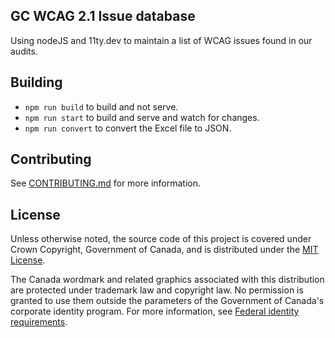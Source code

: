 ## GC WCAG 2.1 Issue database

Using nodeJS and 11ty.dev to maintain a list of WCAG issues found in our audits.

## Building

* `npm run build` to build and not serve.
* `npm run start` to build and serve and watch for changes.
* `npm run convert` to convert the Excel file to JSON.

## Contributing
See [CONTRIBUTING.md](CONTRIBUTING.md) for more information.

## License

Unless otherwise noted, the source code of this project is covered under Crown Copyright, Government of Canada, and is distributed under the [MIT License](LICENSE).

The Canada wordmark and related graphics associated with this distribution are protected under trademark law and copyright law. No permission is granted to use them outside the parameters of the Government of Canada's corporate identity program. For more information, see [Federal identity requirements](https://www.canada.ca/en/treasury-board-secretariat/topics/government-communications/federal-identity-requirements.html).
